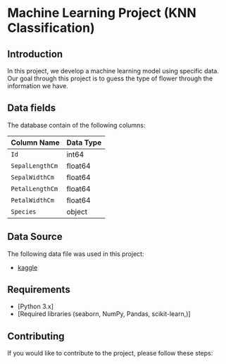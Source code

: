 # Machine Learning Project (KNN Classification)

## Introduction
In this project, we develop a machine learning model using specific data. Our goal through this project is to guess the type of flower through the information we have.

## Data fields

The database contain of the following columns:

| Column Name       | Data Type    | 
|-------------------|--------------|
| `Id`              | int64      | 
| `SepalLengthCm`   | float64        | 
| `SepalWidthCm`    | float64        | 
| `PetalLengthCm`   | float64        | 
| `PetalWidthCm`    | float64        | 
| `Species`         | object       |

## Data Source
The following data file was used in this project:

- [kaggle](https://www.kaggle.com/datasets/uciml/iris)


## Requirements
- [Python 3.x]
- [Required libraries (seaborn, NumPy, Pandas, scikit-learn,)]

## Contributing
If you would like to contribute to the project, please follow these steps:



